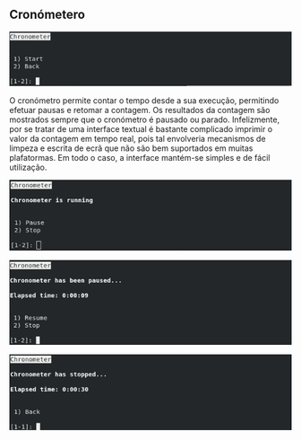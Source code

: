 ## Cronómetero

![Menu inicial do cronómetro](img/03-chronometer.png)

O cronómetro permite contar o tempo desde a sua execução, permitindo efetuar
pausas e retomar a contagem. Os resultados da contagem são mostrados sempre
que o cronómetro é pausado ou parado. Infelizmente, por se tratar de uma
interface textual é bastante complicado imprimir o valor da contagem em tempo
real, pois tal envolveria mecanismos de limpeza e escrita de ecrã que não são
bem suportados em muitas plafatormas. Em todo o caso, a interface mantém-se
simples e de fácil utilização.

![Menu de início da execução do cronómetro](img/03-chronometer-start.png)

![Menu de pausa do cronómetro](img/03-chronometer-pause.png)

![Menu de paragem do cronómetro](img/03-chronometer-stop.png)

